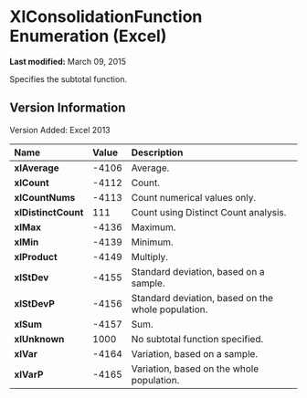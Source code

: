
# XlConsolidationFunction Enumeration (Excel)

 **Last modified:** March 09, 2015

Specifies the subtotal function.

## Version Information

Version Added: Excel 2013 



|**Name**|**Value**|**Description**|
|:-----|:-----|:-----|
| **xlAverage**|-4106|Average.|
| **xlCount**|-4112|Count.|
| **xlCountNums**|-4113|Count numerical values only.|
| **xlDistinctCount**|111|Count using Distinct Count analysis.|
| **xlMax**|-4136|Maximum.|
| **xlMin**|-4139|Minimum.|
| **xlProduct**|-4149|Multiply.|
| **xlStDev**|-4155|Standard deviation, based on a sample.|
| **xlStDevP**|-4156|Standard deviation, based on the whole population.|
| **xlSum**|-4157|Sum.|
| **xlUnknown**|1000|No subtotal function specified.|
| **xlVar**|-4164|Variation, based on a sample.|
| **xlVarP**|-4165|Variation, based on the whole population.|
